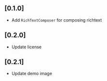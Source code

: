 ## [0.1.0]

* Add `RichTextComposer` for composing richtext

## [0.2.0]

* Update license

## [0.2.1]

* Update demo image